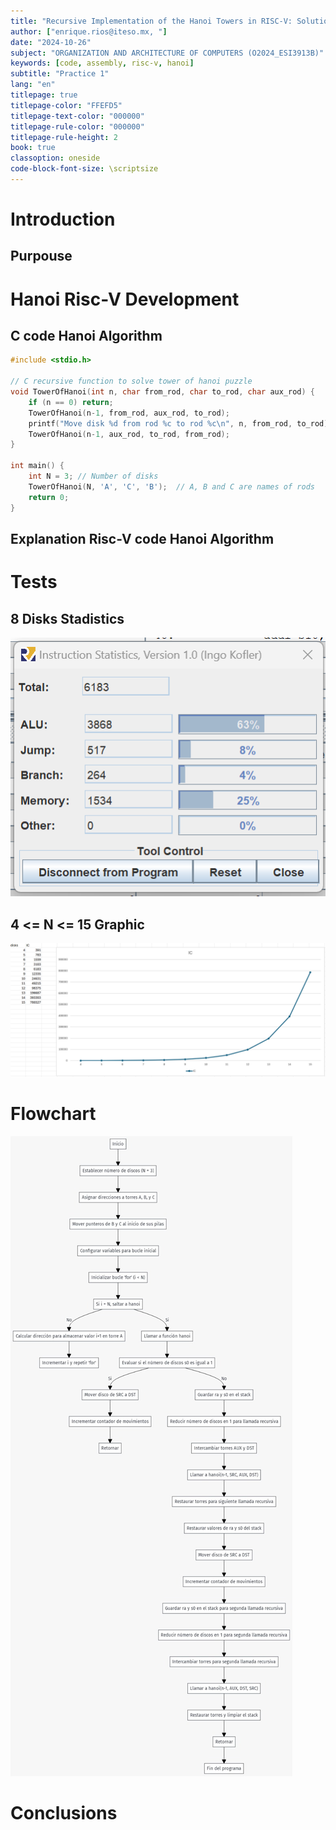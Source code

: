 ```yaml
---
title: "Recursive Implementation of the Hanoi Towers in RISC-V: Solution, Analysis and Simulation in RARS"
author: ["enrique.rios@iteso.mx, "]
date: "2024-10-26"
subject: "ORGANIZATION AND ARCHITECTURE OF COMPUTERS (O2024_ESI3913B)"
keywords: [code, assembly, risc-v, hanoi]
subtitle: "Practice 1"
lang: "en"
titlepage: true
titlepage-color: "FFEFD5"
titlepage-text-color: "000000"
titlepage-rule-color: "000000"
titlepage-rule-height: 2
book: true
classoption: oneside
code-block-font-size: \scriptsize
---
```

# Introduction
## Purpouse

# Hanoi Risc-V Development
## C code Hanoi Algorithm

```C
#include <stdio.h>
 
// C recursive function to solve tower of hanoi puzzle
void TowerOfHanoi(int n, char from_rod, char to_rod, char aux_rod) {
    if (n == 0) return;
    TowerOfHanoi(n-1, from_rod, aux_rod, to_rod);
    printf("Move disk %d from rod %c to rod %c\n", n, from_rod, to_rod);
    TowerOfHanoi(n-1, aux_rod, to_rod, from_rod);
}

int main() {
    int N = 3; // Number of disks
    TowerOfHanoi(N, 'A', 'C', 'B');  // A, B and C are names of rods
    return 0;
}
```

## Explanation Risc-V code Hanoi Algorithm


# Tests
## 8 Disks Stadistics
![8 Disks Stadistics](8-Disks-Stadistics.png)

## 4 <= N <= 15 Graphic 
![Instruction Count Graphic](Instruction-Count-Graphic.png)

# Flowchart
![Flowchat](<Flowchat.jpg>)

# Conclusions